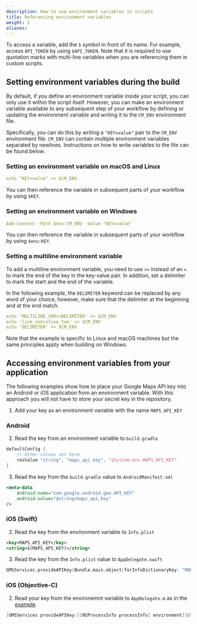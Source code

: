```yaml
---
description: How to use environment variables in scripts
title: Referencing environment variables
weight: 2
aliases:
---
```


To access a variable, add the `$` symbol in front of its name. For example, access `API_TOKEN` by using `$API_TOKEN`. Note that it is required to use quotation marks with multi-line variables when you are referencing them in custom scripts.

## Setting environment variables during the build

By default, if you define an environment variable inside your script, you can only use it within the script itself. However, you can make an environment variable available to any subsequent step of your workflow by defining or updating the environment variable and writing it to the `CM_ENV` environment file.

Specifically, you can do this by writing a `"KEY=value"` pair to the `CM_ENV` environment file. `CM_ENV` can contain multiple environment variables separated by newlines. Instructions on how to write variables to the file can be found below.

### Setting an environment variable on macOS and Linux

```yaml
echo "KEY=value" >> $CM_ENV
```

You can then reference the variable in subsequent parts of your workflow by using `$KEY`.

### Setting an environment variable on Windows

```yaml
Add-Content -Path $env:CM_ENV -Value "KEY=value"
```

You can then reference the variable in subsequent parts of your workflow by using `$env:KEY`.

### Setting a multiline environment variable

To add a multiline environment variable, you need to use `<<` instead of an `=` to mark the end of the key in the key-value pair. In addition, set a delimiter to mark the start and the end of the variable. 

In the following example, the `DELIMITER` keyword can be replaced by any word of your choice, however, make sure that the delimiter at the beginning and at the end match.

```yaml
echo 'MULTILINE_VAR<<DELIMITER' >> $CM_ENV
echo 'line_one\nline_two' >> $CM_ENV
echo 'DELIMITER' >> $CM_ENV
```

Note that the example is specific to Linux and macOS machines but the same principles apply when building on Windows.

## Accessing environment variables from your application

The following examples show how to place your Google Maps API key into an Android or iOS application from an environment variable. With this approach you will not have to store your secret key in the repository.

1. Add your key as an environment variable with the name `MAPS_API_KEY`

### Android

2. Read the key from an environment variable to `build.gradle`

```gradle
defaultConfig {
    // Other values set here
    resValue "string", "maps_api_key", "$System.env.MAPS_API_KEY"
}
```

3. Read the key from the `build.gradle` value to `AndroidManifest.xml`

```xml
<meta-data
    android:name="com.google.android.geo.API_KEY"
    android:value="@string/maps_api_key"
/>
```

### iOS (Swift)

2. Read the key from the environment variable to `Info.plist`

```xml
<key>MAPS_API_KEY</key>
<string>$(MAPS_API_KEY)</string>
```

3. Read the key from the `Info.plist` value to `AppDelegate.swift`

```swift
GMSServices.provideAPIKey(Bundle.main.object(forInfoDictionaryKey: "MAPS_API_KEY") as? String ?? "")
```

### iOS (Objective-C)

2.  Read your key from the environemnt variable to `AppDelegate.m` as in the [example](https://github.com/flutter/plugins/blob/master/packages/google_maps_flutter/google_maps_flutter/example/ios/Runner/AppDelegate.m).

```objective-c
[GMSServices provideAPIKey:[[NSProcessInfo processInfo] environment][@"MAPS_API_KEY"]];
```
